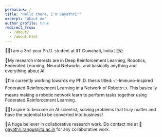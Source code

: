 ```yaml
---
permalink: /
title: "Hello there, I'm Gayathri!"
excerpt: "About me"
author_profile: true
redirect_from: 
  - /about/
  - /about.html
---
```


👩‍🎓I am a 3rd-year Ph.D. student at IIT Guwahati, India 🇮🇳:.

🤖My research interests are in Deep Reinforcement Learning, Robotics, Federated Learning, Neural Networks, and basically anything and everything about AI!

📑I'm currently working towards my Ph.D. thesis titled: 👉Immuno-inspired Federated Reinforcement Learning in a Network of Robots👈. This basically means making a robotic network learn to perform tasks together using Federated Reinforcement Learning.

👩‍💻I aspire to become an AI scientist, solving problems that truly matter and have the potential to be converted into business! 

🤝A huge believer in collaborative research work. Do contact me at 📧gayathri.rangu@iitg.ac.in for any collaborative work.
